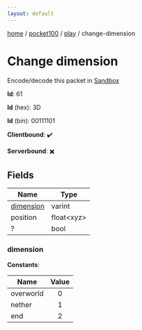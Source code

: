 ```yaml
---
layout: default
---
```


[home](/)  /  [pocket100](/protocol/pocket100)  /  [play](/protocol/pocket100/play)  /  change-dimension

# Change dimension

Encode/decode this packet in [Sandbox](../../../sandbox/pocket100#Play.ChangeDimension)

**Id**: 61

**Id** (hex): 3D

**Id** (bin): 00111101

**Clientbound**: ✔️

**Serverbound**: ✖️

## Fields

Name | Type
---|---
[dimension](#dimension) | varint
position | float&lt;xyz&gt;
? | bool

### dimension

**Constants**:

Name | Value
---|:---:
overworld | 0
nether | 1
end | 2
